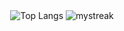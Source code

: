 <div align="center">
  <img src="https://github-readme-stats.vercel.app/api/top-langs/?username=vtodorchuk&layout=compact" alt="Top Langs" />
  <img src="https://github-readme-streak-stats.herokuapp.com/?user=vtodorchuk&theme=tokyonight" alt="mystreak"/>
</div>
